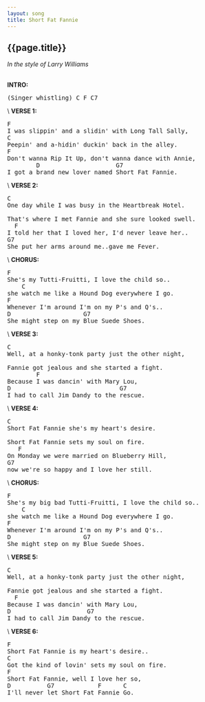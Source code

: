 ```yaml
---
layout: song
title: Short Fat Fannie
---
```


## {{page.title}}
*In the style of Larry Williams*<br><br>

**INTRO:** 
<pre>
(Singer whistling) C F C7
</pre>
\\
**VERSE 1:**
<pre>
F
I was slippin' and a slidin' with Long Tall Sally,
C
Peepin' and a-hidin' duckin' back in the alley.
F
Don't wanna Rip It Up, don't wanna dance with Annie,
        D                     G7
I got a brand new lover named Short Fat Fannie. 
</pre>
\\
**VERSE 2:**
<pre>
C
One day while I was busy in the Heartbreak Hotel.
 
That's where I met Fannie and she sure looked swell.
  F
I told her that I loved her, I'd never leave her..
G7
She put her arms around me..gave me Fever.
</pre>
\\
**CHORUS:**
<pre>
F
She's my Tutti-Fruitti, I love the child so..
    C
she watch me like a Hound Dog everywhere I go.    
F
Whenever I'm around I'm on my P's and Q's..
D                    G7
She might step on my Blue Suede Shoes.
</pre>
\\
**VERSE 3:**
<pre>
C
Well, at a honky-tonk party just the other night,
 
Fannie got jealous and she started a fight.
        F
Because I was dancin' with Mary Lou,
D                              G7
I had to call Jim Dandy to the rescue.
</pre>
\\
**VERSE 4:**
<pre>
C
Short Fat Fannie she's my heart's desire.
 
Short Fat Fannie sets my soul on fire.
   F
On Monday we were married on Blueberry Hill,
G7
now we're so happy and I love her still.
</pre>
\\
**CHORUS:**
<pre>
F
She's my big bad Tutti-Fruitti, I love the child so..
    C
she watch me like a Hound Dog everywhere I go.    
F
Whenever I'm around I'm on my P's and Q's..
D                    G7
She might step on my Blue Suede Shoes.
</pre>
\\
**VERSE 5:**
<pre>
C
Well, at a honky-tonk party just the other night,
 
Fannie got jealous and she started a fight.
  F
Because I was dancin' with Mary Lou,         
D                     G7
I had to call Jim Dandy to the rescue. 
</pre>
\\
**VERSE 6:**
<pre>
F
Short Fat Fannie is my heart's desire..
C
Got the kind of lovin' sets my soul on fire.
F
Short Fat Fannie, well I love her so,
D          G7            F      C
I'll never let Short Fat Fannie Go.
</pre>